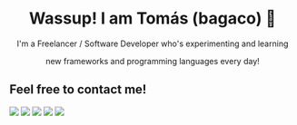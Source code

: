 <h1 align="center">Wassup! I am Tomás (bagaco) 👋</h1>

<p align="center"> I'm a Freelancer / Software Developer who's experimenting and learning </p>
<p align="center"> new frameworks and programming languages every day! </p>

<h2> Feel free to contact me! </h2>
<a href="https://www.linkedin.com/in/tomas-gouveia2005/" target="_blank"> <img src="https://img.shields.io/badge/LinkedIn-0077B5?style=for-the-badge&logo=linkedin&logoColor=white" target="_blank"></a>
<a href="https://www.instagram.com/bagaco.02/" target="_blank"> <img src="https://img.shields.io/badge/Instagram-E4405F?style=for-the-badge&logo=instagram&logoColor=white" target="_blank"></a>
<a href="https://x.com/bagaco_02" target="_blank"> <img src="https://img.shields.io/badge/X-%23000000.svg?style=for-the-badge&logo=X&logoColor=white" target="_blank"></a>
<a href="https://www.twitch.tv/bagacopt_" target="_blank"><img src="https://img.shields.io/badge/Twitch-9146FF?style=for-the-badge&logo=twitch&logoColor=white" target="_blank"></a>
<a href="https://bagaco.dev" target="_blank"> <img src="https://img.shields.io/badge/website-000000?style=for-the-badge&logo=About.me&logoColor=white" target="_blank"></a>


